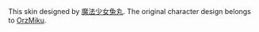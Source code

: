 This skin designed by [魔法少女兔丸](https://space.bilibili.com/477120651). The original character design belongs to [OrzMiku](https://github.com/OrzMiku).